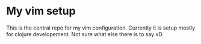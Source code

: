 My vim setup
===========

This is the central repo for my vim configuration. Currently it is setup mostly for clojure developement. Not sure what else there is to say xD.
